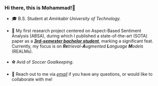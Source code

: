 ### Hi there, this is Mohammad!👋
<style>
  .link{
    "text-decoration": none;
  }
</style>
- 🎓 B.S. Student at <i>Amirkabir University of Technology.</i><br><br>
- 🔭 My first research project centered on Aspect-Based Sentiment Analysis (ABSA), during which I published a state-of-the-art (SOTA) paper as a <b><i><u>3rd-semester bachelor student</u></i></b>, marking a significant feat. Currently, my focus is on <i><b>Re</b>trieval-<b>A</b>ugmented <b>L</b>anguage <b>M</b>odels</i> (REALMs).<br><br>
- ⚽ Avid of <i>Soccer Goalkeeping</i>.<br><br>
- 💬 Reach out to me via <a href="mailto:mghiasvandm1@gmail.com" class="link"><i>email</i></a> if you have any questions, or would like to collaborate with me!
